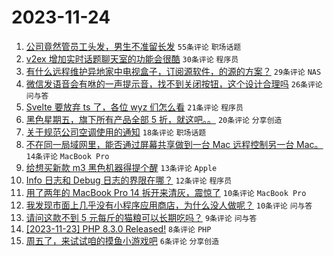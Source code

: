 # 2023-11-24

1. [公司竟然管员工头发，男生不准留长发](https://www.v2ex.com/t/994700) `55条评论` `职场话题`
1. [v2ex 增加实时话题聊天室的功能会很酷](https://www.v2ex.com/t/994721) `30条评论` `程序员`
1. [有什么远程维护异地家中电视盒子，订阅源软件，的源的方案？](https://www.v2ex.com/t/994709) `29条评论` `NAS`
1. [微信发语音会有咻的一声提示音，找不到关闭按钮，这个设计合理吗](https://www.v2ex.com/t/994696) `26条评论` `问与答`
1. [Svelte 要放弃 ts 了，各位 wyz 们怎么看](https://www.v2ex.com/t/994698) `21条评论` `程序员`
1. [黑色星期五，旗下所有产品全部 5 折，就这吧。。](https://www.v2ex.com/t/994710) `20条评论` `分享创造`
1. [关于规范公司空调使用的通知](https://www.v2ex.com/t/994729) `18条评论` `职场话题`
1. [不在同一局域网里，能否通过屏幕共享做到一台 Mac 远程控制另一台 Mac。](https://www.v2ex.com/t/994713) `14条评论` `MacBook Pro`
1. [给想买新款 m3 黑色机器得提个醒](https://www.v2ex.com/t/994706) `13条评论` `Apple`
1. [Info 日志和 Debug 日志的界限在哪？](https://www.v2ex.com/t/994715) `12条评论` `程序员`
1. [用了两年的 MacBook Pro 14 拆开来清灰，震惊了](https://www.v2ex.com/t/994725) `10条评论` `MacBook Pro`
1. [我发现市面上几乎没有小程序应用商店，为什么没人做呢？](https://www.v2ex.com/t/994705) `10条评论` `问与答`
1. [请问这款不到 5 元每斤的猫粮可以长期吃吗？](https://www.v2ex.com/t/994738) `9条评论` `问与答`
1. [[2023-11-23] PHP 8.3.0 Released!](https://www.v2ex.com/t/994719) `8条评论` `PHP`
1. [周五了，来试试咱的摸鱼小游戏吧](https://www.v2ex.com/t/994718) `6条评论` `分享创造`

